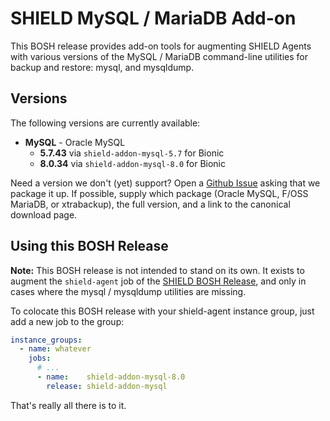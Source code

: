 # SHIELD MySQL / MariaDB Add-on

This BOSH release provides add-on tools for augmenting SHIELD
Agents with various versions of the MySQL / MariaDB command-line
utilities for backup and restore: mysql, and mysqldump.

## Versions

The following versions are currently available:

 - **MySQL** - Oracle MySQL
   - **5.7.43** via `shield-addon-mysql-5.7` for Bionic
   - **8.0.34** via `shield-addon-mysql-8.0` for Bionic

Need a version we don't (yet) support?  Open a [Github Issue][bug]
asking that we package it up.  If possible, supply which package
(Oracle MySQL, F/OSS MariaDB, or xtrabackup), the full version,
and a link to the canonical download page.

## Using this BOSH Release

**Note:** This BOSH release is not intended to stand on its own.
It exists to augment the `shield-agent` job of the [SHIELD BOSH
Release][1], and only in cases where the mysql / mysqldump utilities
are missing.

To colocate this BOSH release with your shield-agent instance
group, just add a new job to the group:

```yaml
instance_groups:
  - name: whatever
    jobs:
      # ...
      - name:    shield-addon-mysql-8.0
        release: shield-addon-mysql
```

That's really all there is to it.

[bug]: https://github.com/shieldproject/shield-addon-mysql-boshrelease/issues
[1]:   https://github.com/starkandwayne/shield-boshrelease
